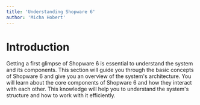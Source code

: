 ```yaml
---
title: 'Understanding Shopware 6'
author: 'Micha Hobert'
---
```


# Introduction

Getting a first glimpse of Shopware 6 is essential to understand the system and its components. This section will guide you through the basic concepts of Shopware 6 and give you an overview of the system's architecture. You will learn about the core components of Shopware 6 and how they interact with each other. This knowledge will help you to understand the system's structure and how to work with it efficiently.